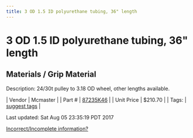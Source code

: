 ```yaml
---
title: 3 OD 1.5 ID polyurethane tubing, 36" length
---
```


# 3 OD 1.5 ID polyurethane tubing, 36" length
## Materials / Grip Material
Description: 	24/30t pulley to 3.18 OD wheel, other lengths available. 

| Vendor | Mcmaster | 
| Part # | [87235K46](https://www.mcmaster.com/#87235K46) | 
| Unit Price | $210.70 | 
| Tags: | [suggest tags](https://docs.google.com/forms/d/e/1FAIpQLSeWyY8v3RgOty-MyWmh9U0iivNYN_molChYyS-0U-o-kOAv_g/viewform) | 

Last updated: Sat Aug 05 23:35:19 PDT 2017

 [Incorrect/Incomplete information?](https://docs.google.com/forms/d/e/1FAIpQLSeWyY8v3RgOty-MyWmh9U0iivNYN_molChYyS-0U-o-kOAv_g/viewform)